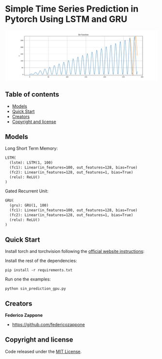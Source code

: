 # Simple Time Series Prediction in Pytorch Using LSTM and GRU

![image](images/test.png)

## Table of contents

- [Models](#models)
- [Quick Start](#quick-start)
- [Creators](#creators)
- [Copyright and license](#copyright-and-license)

## Models

Long Short Term Memory:

```
LSTM(
  (lstm): LSTM(1, 100)
  (fc1): Linear(in_features=100, out_features=128, bias=True)
  (fc2): Linear(in_features=128, out_features=1, bias=True)
  (relu): ReLU()
)
```

Gated Recurrent Unit:

```
GRU(
  (gru): GRU(1, 100)
  (fc1): Linear(in_features=100, out_features=128, bias=True)
  (fc2): Linear(in_features=128, out_features=1, bias=True)
  (relu): ReLU()
)
```

## Quick Start

Install torch and torchvision following the [official website instructions](https://pytorch.org/get-started/locally/):

Install the rest of the dependencies:

```
pip install -r requirements.txt
```

Run one the examples:

```
python sin_prediction_gpu.py
```


## Creators

**Federico Zappone**

- <https://github.com/federicozappone>

## Copyright and license

Code released under the [MIT License](https://github.com/federicozappone/rover/LICENSE.md).
